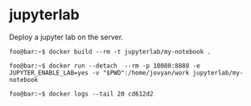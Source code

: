 # jupyterlab
Deploy a jupyter lab on the server.

```console
foo@bar:~$ docker build --rm -t jupyterlab/my-notebook .

foo@bar:~$ docker run --detach  --rm -p 10080:8888 -e JUPYTER_ENABLE_LAB=yes -v "$PWD":/home/jovyan/work jupyterlab/my-notebook

foo@bar:~$ docker logs --tail 20 cd612d2
```
